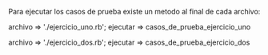 Para ejecutar los casos de prueba existe un metodo al final de cada archivo:

archivo  => './ejercicio_uno.rb';
ejecutar => casos_de_prueba_ejercicio_uno

archivo  => './ejercicio_dos.rb';
ejecutar => casos_de_prueba_ejercicio_dos
